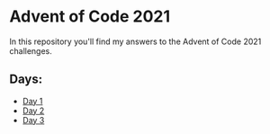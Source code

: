 # Advent of Code 2021

In this repository you'll find my answers to the Advent of Code 2021 challenges.

## Days:

- [Day 1](https://github.com/karlbeecken/adventofcode21/blob/main/day01.ts)
- [Day 2](https://github.com/karlbeecken/adventofcode21/blob/main/day02.ts)
- [Day 3](https://github.com/karlbeecken/adventofcode21/blob/main/day03.ts)
